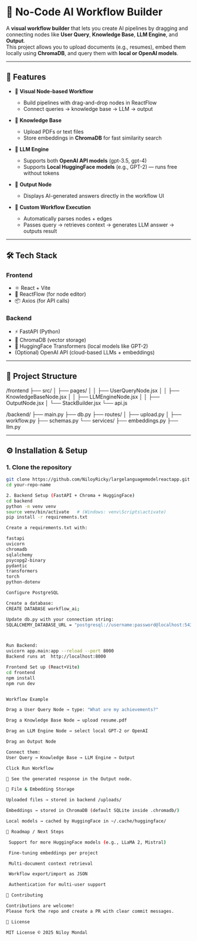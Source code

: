# 🧠 No-Code AI Workflow Builder

A **visual workflow builder** that lets you create AI pipelines by dragging and connecting nodes like **User Query**, **Knowledge Base**, **LLM Engine**, and **Output**.  
This project allows you to upload documents (e.g., resumes), embed them locally using **ChromaDB**, and query them with **local or OpenAI models**.

---

## 🚀 Features

- 🎨 **Visual Node-based Workflow**
  - Build pipelines with drag-and-drop nodes in ReactFlow
  - Connect queries → knowledge base → LLM → output

- 📂 **Knowledge Base**
  - Upload PDFs or text files
  - Store embeddings in **ChromaDB** for fast similarity search

- 🤖 **LLM Engine**
  - Supports both **OpenAI API models** (gpt-3.5, gpt-4)  
  - Supports **Local HuggingFace models** (e.g., GPT-2) — runs free without tokens

- 🧾 **Output Node**
  - Displays AI-generated answers directly in the workflow UI

- 🔗 **Custom Workflow Execution**
  - Automatically parses nodes + edges
  - Passes query → retrieves context → generates LLM answer → outputs result

---

## 🛠️ Tech Stack

### Frontend
- ⚛️ React + Vite
- 🎨 ReactFlow (for node editor)
- 📦 Axios (for API calls)

### Backend
- ⚡ FastAPI (Python)
- 📂 ChromaDB (vector storage)
- 🧠 HuggingFace Transformers (local models like GPT-2)
- (Optional) OpenAI API (cloud-based LLMs + embeddings)



---
## 📁 Project Structure

/frontend
├── src/
│ ├── pages/
│ │ ├── UserQueryNode.jsx
│ │ ├── KnowledgeBaseNode.jsx
│ │ ├── LLMEngineNode.jsx
│ │ ├── OutputNode.jsx
│ └── StackBuilder.jsx
└── api.js

/backend/
├── main.py
├── db.py
├── routes/
│ ├── upload.py
│ ├── workflow.py
├── schemas.py
└── services/
├── embeddings.py
├── llm.py


---

## ⚙️ Installation & Setup

### 1. Clone the repository
```bash
git clone https://github.com/NiloyRicky/largelanguagemodelreactapp.git
cd your-repo-name

2. Backend Setup (FastAPI + Chroma + HuggingFace)
cd backend
python -m venv venv
source venv/bin/activate   # (Windows: venv\Scripts\activate)
pip install -r requirements.txt

Create a requirements.txt with:

fastapi
uvicorn
chromadb
sqlalchemy
psycopg2-binary
pydantic
transformers
torch
python-dotenv

Configure PostgreSQL

Create a database:
CREATE DATABASE workflow_ai;

Update db.py with your connection string:
SQLALCHEMY_DATABASE_URL = "postgresql://username:password@localhost:5432/workflow_ai"



Run Backend:
uvicorn app.main:app --reload --port 8000
Backend runs at  http://localhost:8000

Frontend Set up (React+Vite)
cd frontend
npm install
npm run dev


Workflow Example

Drag a User Query Node → type: "What are my achievements?"

Drag a Knowledge Base Node → upload resume.pdf

Drag an LLM Engine Node → select local GPT-2 or OpenAI

Drag an Output Node

Connect them:
User Query → Knowledge Base → LLM Engine → Output

Click Run Workflow

🎉 See the generated response in the Output node.

💾 File & Embedding Storage

Uploaded files → stored in backend /uploads/

Embeddings → stored in ChromaDB (default SQLite inside .chromadb/)

Local models → cached by HuggingFace in ~/.cache/huggingface/

🚧 Roadmap / Next Steps

 Support for more HuggingFace models (e.g., LLaMA 2, Mistral)

 Fine-tuning embeddings per project

 Multi-document context retrieval

 Workflow export/import as JSON

 Authentication for multi-user support

🤝 Contributing

Contributions are welcome!
Please fork the repo and create a PR with clear commit messages.

📜 License

MIT License © 2025 Niloy Mondal









